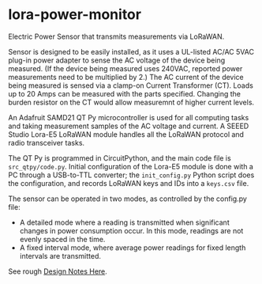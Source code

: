 # lora-power-monitor
Electric Power Sensor that transmits measurements via LoRaWAN.

Sensor is designed to be easily installed, as it uses a UL-listed AC/AC 5VAC plug-in power adapter to sense the AC voltage of the device being measured.  (If the device being measured uses 240VAC, reported power measurements need to be multiplied by 2.)  The AC current of the device being measured is sensed via a clamp-on Current Transformer (CT).  Loads up to 20 Amps can be measured with the parts specified.  Changing the burden resistor on the CT would allow measuremnt of higher current levels.

An Adafruit SAMD21 QT Py microcontroller is used for all computing tasks and taking measurement samples of the AC voltage and current. A SEEED Studio Lora-E5 LoRaWAN module handles all the LoRaWAN protocol and radio transceiver tasks.

The QT Py is programmed in CircuitPython, and the main code file is `src_qtpy/code.py`.  Initial configuration of the Lora-E5 module is done with a PC through a USB-to-TTL converter; the `init_config.py` Python script does the configuration, and records LoRaWAN keys and IDs into a `keys.csv` file.

The sensor can be operated in two modes, as controlled by the config.py file:

* A detailed mode where a reading is transmitted when significant changes in power consumption occur.  In this mode, readings are not evenly spaced in the time.  
* A fixed interval mode, where average power readings for fixed length intervals are transmitted.

See rough [Design Notes Here](https://docs.google.com/document/d/1PNGpCO27ZZ14owpZriBHVxIDtBDqJXV66IEywvQ59-c/edit?usp=sharing).
